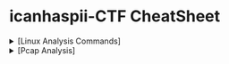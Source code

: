 <html lang="en-US">
<head>
<title>icanhaspii CTF STUFF</title>
<meta name="Keywords" content="CTF, Tutorials, Programming, Web Development, Training, Learning, Linux">
<meta name="Description" content="Well organized and easy to understand CTF and Linux tutorial with lots of examples.">
<meta property="og:description" content="Well organized and easy to understand CTF and Linux tutorial with lots of examples.">
</head>
<body>
<h1>icanhaspii-CTF CheatSheet</h1>
<details>
  <summary>[Linux Analysis Commands]</summary>
  <ul>
  <li><B>file</B></li>
    <ul>
      <li>Run this to determine what type of file you are dealing with:</li>
      <BR>
<img src="images/File_Screenshot 2023-10-03 203208.png">
      <BR>
    </ul>
  <BR>
  <li><B>binwalk</B></li>
    <ul>
      <li>Run this to view a summary of the file contents:</li>
      <BR>
<img src="images/BinWalk_Screenshot 2023-10-03 203227.png">
      <BR>
    </ul>
  <BR>
  <li><B>strings</B></li>
    <ul>
      <li>Run this to get the list of printable characters from files.  You can even run strings on a Pcap!  Or, say for example, that you have something you think contains a flag and you know that flag is in the typical CTF format of flag{some_bonus}, you can run the following to cut down on the amount of data you have to parse through. The following will only yield lines of 8 characters or more:</li>
<BR>
<img src="images/Strings_Screenshot 2023-05-12 172558.jpg">
<BR>
<BR>
You can also combine strings and grep:
<BR>
<BR>
<img src="images/Strings_Screenshot 2023-05-12 174704.jpg">
<BR>
   </ul>
<BR>
<li><B>java -jar</B></li>
    <ul>
      <li>The java -jar command will open a .jar file:</li>
<BR>
<img src="images\Java_JarStegSolveHowTo.png">
  </ul>
<BR>
 <li><B>java</B></li>
    <ul>
      <li>The java command will open a .java file:</li>
      <BR>
<img src="images/Java_Screenshot 2022-06-15 085349_Edited.png">
      <BR>
    </ul>
 <BR>
<li><B>base64</B></li>
<UL>
<li>The base64 decode command will decode a b64 string.  There’s more than one way to invoke the base64 decode command, here are few:</li>
<BR>
<BR>
1. Grab a base64 encoded string such as: Umlja19SMGxsM2Q=
<BR>
<BR>
2. Type the following into your Linux command prompt to echo/print to screen:
<BR>
<BR>
echo 'Umlja19SMGxsM2Q=' | base64 -d
<BR>
<BR>
3. Hit ENTER
<BR>
<BR>
<img src="images/Base64_Screenshot 2023-11-08 172521.png">
<BR>
<BR>
4. If you’re feeling really fancy, and you are playing a CTF, you can run the following to echo/print your decoded b64 in standard flag format to your screen:
<BR>
<BR>
echo "flag{$(echo 'Umlja19SMGxsM2Q=' | base64 -d)}"
<BR>
<BR>
<img src="images/Base64_Screenshot 2023-11-08 180945.png">
<BR>
<BR>
-Here’s another way:
<BR>
<BR>
1. Grab a base64 encoded string such as: Umlja19SMGxsM2Q=
<BR>
<BR>
2. Type the following into your Linux command prompt:
<BR>
<BR>
Base64 –d
<BR>
<BR>
3. Hit ENTER 
<BR>
<BR>
<img src="images/Base64_Screenshot 2023-11-08 173111.png">
<BR>
<BR>
4. At the prompt, paste in your base64 encoded string:
<BR>
<BR>
<img src="images/Base64_Screenshot 2023-11-08 173249.png">
<BR>
<BR>
5. Hit ENTER again:
<BR>
<BR>
<img src="images/Base64_Screenshot 2023-11-08 173640.png">
<BR>
<BR>
6. Finally, hit Control-D on your keyboard:
<BR>
<BR>
<img src="images/Base64_Screenshot 2023-11-08 172847.png">
<BR>
<BR>
-And yet another method:
<BR>
<BR>
1. Save your base64 encoded string into a text editor:
<BR>
<BR>
<img src="images/Base64_Screenshot 2023-11-08 174625.png">
<BR>
<BR>
2. Type the following into your Linux command prompt to echo/print to screen:
<BR>
<BR>
base64 -d dns.txt >decoded.txt
<BR>
<BR>
<img src="images/Base64_Screenshot 2023-11-08 174546.png">
<BR>
<BR>
3. Open your new file, “decoded.txt”:
<BR>
<BR>
<img src="images/Base64_Screenshot 2023-11-08 174720.png">
<BR>
<BR>
If you run across encoding similar to below:
<BR>
<BR>
IO.Compression.DeflateStream([IO.MemoryStream][Convert]::FromBase64String
<BR>
[IO.Compression.CompressionMode]::Decompress
<BR>
<BR>
You can try the following “Recipe” in CyberChef to decode:
<BR>
<BR>
(a)From_Base64('A-Za-z0-9%2B/%3D',true,false)
<BR>
(b) Raw_Inflate(0,0,%5B'Adaptive','Block'%5D,false,false)
<BR>
</ul>
<BR>
<li><B>ifconfig</B></li>
<ul>
<li>To find your ip address and network configuration, you can use the old ifconfig command (considered depreciated), or the newer ip address command.  It works with any of the following, and of course more in depth combined with switches:</li>
<BR>
<img src="images/ip_Screenshot 2023-11-09 105007.png">
<BR>
<BR>
<img src="images/ip_Screenshot 2023-11-09 104951.png">
<BR>
<BR>
<img src="images/ip_Screenshot 2023-11-09 104928.png">
<BR>
<BR>
</ul>
  </ul>
</details>
<details>
<summary>[Pcap Analysis]</summary>
<ul>
  <li><B>Strings</B></li>
    <ul>
      <li>You can run strings on a Pcap! Below are a couple examples (I like to pipe my results to a .txt file for easier review):</li>
      <BR>
<img src="images/StringsPcap_Screenshot 2023-11-09 184958.png">
      <BR>
    </ul>
  <BR>
  <li><B>TShark</B></li>
    <ul>
      <li><a href="https://osqa-ask.wireshark.org/questions/38071/how-to-extract-ip-addresses-from-cap-file-to-text-file">You can extract ip addresses from a Pcap using Tshark</a></li> To extract just the destination ip, type the following command:
<BR>
<BR>
<img src="images/TShark_Screenshot 2023-03-16 211016.jpg">
<BR>
<BR>
To extract both the destination ip and the source ip, type the following command:
<BR>
<BR>
<img src="images/TShark_Screenshot 2023-03-16 211435.jpg">
<BR>
</ul>
<BR>
<li><B>Zeek</B></li>
  <ul>
<li><a href="https://www.youtube.com/watch?v=bznH1yMyjjo&ab_channel=JohnHubbard">John Hubbard has a fantastic install video here:</a></li>
<BR>
Zeek installs itself here: 
<img src="images/Zeek_Screenshot 2023-03-24 201006_Edited.jpg">
<BR>
<BR>

 



</body>
</html>




